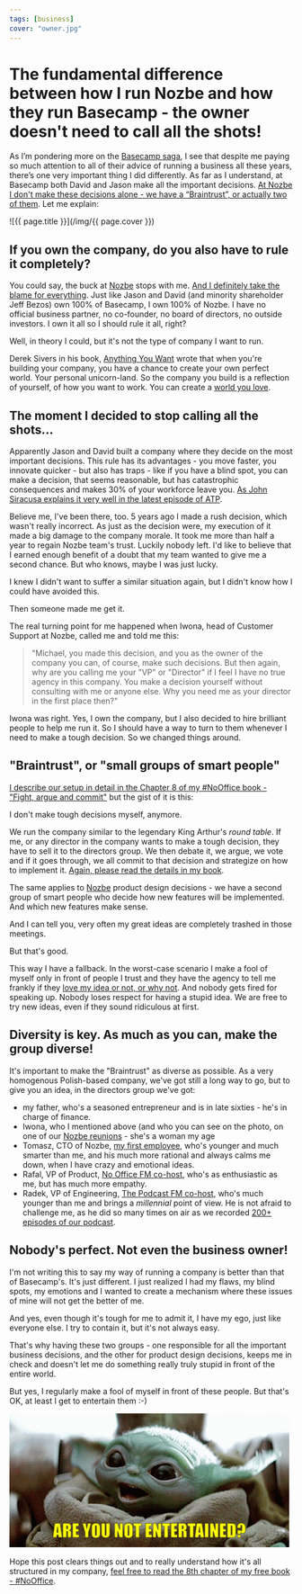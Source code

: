 ```yaml
---
tags: [business]
cover: "owner.jpg"
---
```


# The fundamental difference between how I run Nozbe and how they run Basecamp - the owner doesn't need to call all the shots!

As I’m pondering more on the [Basecamp saga](/basecamp), I see that despite me paying so much attention to all of their advice of running a business all these years, there’s one very important thing I did differently. As far as I understand, at Basecamp both David and Jason make all the important decisions. [At Nozbe I don't make these decisions alone - we have a “Braintrust”, or actually two of them](https://NoOffice.org/fight). Let me explain:

<!--More-->

![{{ page.title }}](/img/{{ page.cover }})

## If you own the company, do you also have to rule it completely?

You could say, the buck at [Nozbe][n] stops with me. [And I definitely take the blame for everything](https://sliwinski.com/blame/). Just like Jason and David (and minority shareholder Jeff Bezos) own 100% of Basecamp, I own 100% of Nozbe. I have no official business partner, no co-founder, no board of directors, no outside investors. I own it all so I should rule it all, right?

Well, in theory I could, but it's not the type of company I want to run.

Derek Sivers in his book, [Anything You Want](https://sliwinski.com/anything-you-want/) wrote that when you're building your company, you have a chance to create your own perfect world. Your personal unicorn-land. So the company you build is a reflection of yourself, of how you want to work. You can create a [world you love](https://sliwinski.com/5-loves).

## The moment I decided to stop calling all the shots…

Apparently Jason and David built a company where they decide on the most important decisions. This rule has its advantages - you move faster, you innovate quicker - but also has traps - like if you have a blind spot, you can make a decision, that seems reasonable, but has catastrophic consequences and makes 30% of your workforce leave you. [As John Siracusa explains it very well in the latest episode of ATP](https://overcast.fm/+R7DUS9Ob0/49:13).

Believe me, I've been there, too. 5 years ago I made a rush decision, which wasn't really incorrect. As just as the decision were, my execution of it made a big damage to the company morale. It took me more than half a year to regain Nozbe team's trust. Luckily nobody left. I'd like to believe that I earned enough benefit of a doubt that my team wanted to give me a second chance. But who knows, maybe I was just lucky.

I knew I didn't want to suffer a similar situation again, but I didn't know how I could have avoided this.

Then someone made me get it.

The real turning point for me happened when Iwona, head of Customer Support at Nozbe, called me and told me this:

> "Michael, you made this decision, and you as the owner of the company you can, of course, make such decisions. But then again, why are you calling me your "VP" or "Director" if I feel I have no true agency in this company. You make a decision yourself without consulting with me or anyone else. Why you need me as your director in the first place then?"

Iwona was right. Yes, I own the company, but I also decided to hire brilliant people to help me run it. So I should have a way to turn to them whenever I need to make a tough decision. So we changed things around.

## "Braintrust", or "small groups of smart people"

[I describe our setup in detail in the Chapter 8 of my #NoOffice book - "Fight, argue and commit"](https://NoOffice.org/fight) but the gist of it is this:

I don't make tough decisions myself, anymore.

We run the company similar to the legendary King Arthur's *round table*. If me, or any director in the company wants to make a tough decision, they have to sell it to the directors group. We then debate it, we argue, we vote and if it goes through, we all commit to that decision and strategize on how to implement it. [Again, please read the details in my book](https://NoOffice.org/fight).

The same applies to [Nozbe][n] product design decisions - we have a second group of smart people who decide how new features will be implemented. And which new features make sense.

And I can tell you, very often my great ideas are completely trashed in those meetings.

But that's good.

This way I have a fallback. In the worst-case scenario I make a fool of myself only in front of people I trust and they have the agency to tell me frankly if they [love my idea or not, or why not](/loveit). And nobody gets fired for speaking up. Nobody loses respect for having a stupid idea. We are free to try new ideas, even if they sound ridiculous at first.

## Diversity is key. As much as you can, make the group diverse!

It's important to make the "Braintrust" as diverse as possible. As a very homogenous Polish-based company, we've got still a long way to go, but to give you an idea, in the directors group we've got:

- my father, who's a seasoned entrepreneur and is in late sixties - he's in charge of finance.
- Iwona, who I mentioned above (and who you can see on the photo, on one of our [Nozbe reunions](/reunion/) - she's a woman my age
- Tomasz, CTO of Nozbe, [my first employee](https://nooffice.org/team/), who's younger and much smarter than me, and his much more rational and always calms me down, when I have crazy and emotional ideas.
- Rafal, VP of Product, [No Office FM co-host](/noofficefm), who's as enthusiastic as me, but has much more empathy.
- Radek, VP of Engineering, [The Podcast FM co-host](/podcast), who's much younger than me and brings a *millennial* point of view. He is not afraid to challenge me, as he did so many times on air as we recorded [200+ episodes of our podcast](/podcast).

## Nobody's perfect. Not even the business owner!

I'm not writing this to say my way of running a company is better than that of Basecamp's. It's just different. I just realized I had my flaws, my blind spots, my emotions and I wanted to create a mechanism where these issues of mine will not get the better of me.

And yes, even though it's tough for me to admit it, I have my ego, just like everyone else. I try to contain it, but it's not always easy.

That's why having these two groups - one responsible for all the important business decisions, and the other for product design decisions, keeps me in check and doesn't let me do something really truly stupid in front of the entire world.

But yes, I regularly make a fool of myself in front of these people. But that's OK, at least I get to entertain them :-)

[![{{ page.title }} - entertain!](/img/entertained.gif)](/yoda)

Hope this post clears things out and to really understand how it's all structured in my company, [feel free to read the 8th chapter of my free book - #NoOffice](https://NoOffice.org/fight).

[n]: https://michael.gratis/nozbe
[np]: https://michael.gratis/nozbepersonal